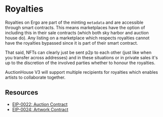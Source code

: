# Royalties

Royalties on Ergo are part of the minting `metadata` and are accessible through smart contracts. This means marketplaces have the option of including this in their sale contracts (which both sky harbor and auction house do). Any listing on a marketplace which respects royalties cannot have the royalties bypassed since it is part of their smart contract. 

That said, NFTs can clearly just be sent p2p to each other (just like when you transfer across addresses) and in these situations or in private sales it's up to the discretion of the involved parties whether to honour the royalties. 

AuctionHouse V3 will support multiple recipients for royalties which enables artists to collaborate together. 

## Resources

- [EIP-0022: Auction Contract](eip22.md)
- [EIP-0024: Artwork Contract](eip24.md)
